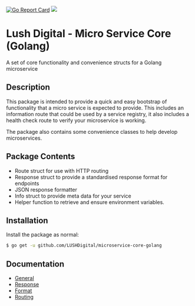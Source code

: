 [![Go Report Card](https://goreportcard.com/badge/github.com/LUSHDigital/microservice-core-golang)](https://goreportcard.com/report/github.com/LUSHDigital/microservice-core-golang) [![](https://api.travis-ci.org/LUSHDigital/microservice-core-golang.svg?branch=master)](https://api.travis-ci.org/LUSHDigital/microservice-core-golang.svg?branch=master)

# Lush Digital - Micro Service Core (Golang)
A set of core functionality and convenience structs for a Golang microservice

## Description
This package is intended to provide a quick and easy bootstrap of functionality that a micro service is expected
to provide. This includes an information route that could be used by a service registry, it also includes a health
check route to verify your microservice is working.

The package also contains some convenience classes to help develop microservices.

## Package Contents
* Route struct for use with HTTP routing
* Response struct to provide a standardised response format for endpoints
* JSON response formatter
* Info struct to provide meta data for your service
* Helper function to retrieve and ensure environment variables.

## Installation
Install the package as normal:

```bash
$ go get -u github.com/LUSHDigital/microservice-core-golang
```

## Documentation
* [General](https://godoc.org/github.com/LUSHDigital/microservice-core-golang)
* [Response](https://godoc.org/github.com/LUSHDigital/microservice-core-golang/response)
* [Format](https://godoc.org/github.com/LUSHDigital/microservice-core-golang/format)
* [Routing](https://godoc.org/github.com/LUSHDigital/microservice-core-golang/routing)
